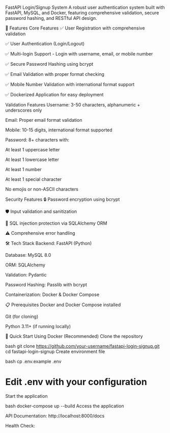FastAPI Login/Signup System
A robust user authentication system built with FastAPI, MySQL, and Docker, featuring comprehensive validation, secure password hashing, and RESTful API design.

🚀 Features
Core Features
✅ User Registration with comprehensive validation

✅ User Authentication (Login/Logout)

✅ Multi-login Support - Login with username, email, or mobile number

✅ Secure Password Hashing using bcrypt

✅ Email Validation with proper format checking

✅ Mobile Number Validation with international format support

✅ Dockerized Application for easy deployment

Validation Features
Username: 3-50 characters, alphanumeric + underscores only

Email: Proper email format validation

Mobile: 10-15 digits, international format supported

Password: 8+ characters with:

At least 1 uppercase letter

At least 1 lowercase letter

At least 1 number

At least 1 special character

No emojis or non-ASCII characters

Security Features
🔒 Password encryption using bcrypt

🛡️ Input validation and sanitization

🚫 SQL injection protection via SQLAlchemy ORM

⚠️ Comprehensive error handling

🛠️ Tech Stack
Backend: FastAPI (Python)

Database: MySQL 8.0

ORM: SQLAlchemy

Validation: Pydantic

Password Hashing: Passlib with bcrypt

Containerization: Docker & Docker Compose

📋 Prerequisites
Docker and Docker Compose installed

Git (for cloning)

Python 3.11+ (if running locally)

🚀 Quick Start
Using Docker (Recommended)
Clone the repository

bash
git clone https://github.com/your-username/fastapi-login-signup.git
cd fastapi-login-signup
Create environment file

bash
cp .env.example .env
# Edit .env with your configuration
Start the application

bash
docker-compose up --build
Access the application

API Documentation: http://localhost:8000/docs

Health Check: